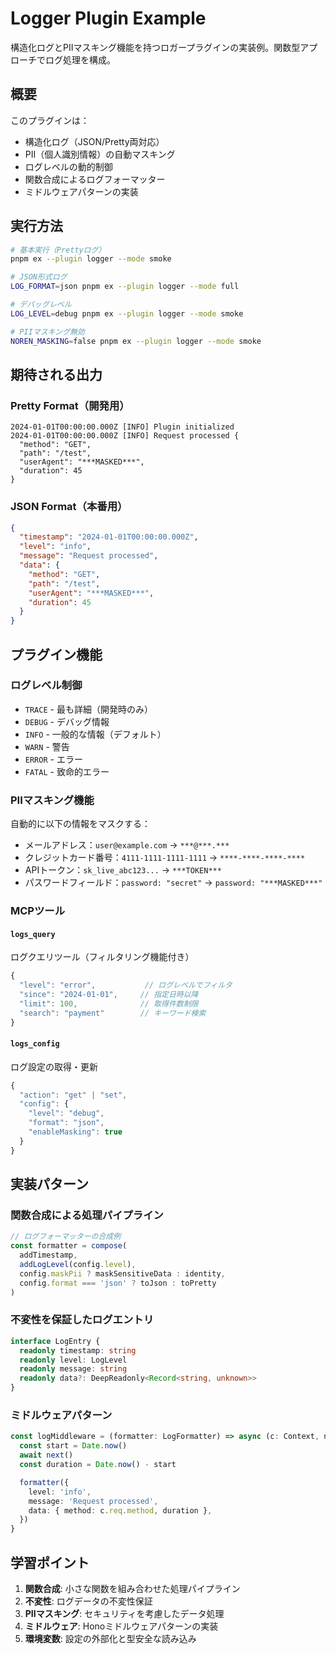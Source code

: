 # Logger Plugin Example

構造化ログとPIIマスキング機能を持つロガープラグインの実装例。関数型アプローチでログ処理を構成。

## 概要

このプラグインは：

- 構造化ログ（JSON/Pretty両対応）
- PII（個人識別情報）の自動マスキング
- ログレベルの動的制御
- 関数合成によるログフォーマッター
- ミドルウェアパターンの実装

## 実行方法

```bash
# 基本実行（Prettyログ）
pnpm ex --plugin logger --mode smoke

# JSON形式ログ
LOG_FORMAT=json pnpm ex --plugin logger --mode full

# デバッグレベル
LOG_LEVEL=debug pnpm ex --plugin logger --mode smoke

# PIIマスキング無効
NOREN_MASKING=false pnpm ex --plugin logger --mode smoke
```

## 期待される出力

### Pretty Format（開発用）

```
2024-01-01T00:00:00.000Z [INFO] Plugin initialized
2024-01-01T00:00:00.000Z [INFO] Request processed {
  "method": "GET",
  "path": "/test",
  "userAgent": "***MASKED***",
  "duration": 45
}
```

### JSON Format（本番用）

```json
{
  "timestamp": "2024-01-01T00:00:00.000Z",
  "level": "info",
  "message": "Request processed",
  "data": {
    "method": "GET",
    "path": "/test",
    "userAgent": "***MASKED***",
    "duration": 45
  }
}
```

## プラグイン機能

### ログレベル制御

- `TRACE` - 最も詳細（開発時のみ）
- `DEBUG` - デバッグ情報
- `INFO` - 一般的な情報（デフォルト）
- `WARN` - 警告
- `ERROR` - エラー
- `FATAL` - 致命的エラー

### PIIマスキング機能

自動的に以下の情報をマスクする：

- メールアドレス：`user@example.com` → `***@***.***`
- クレジットカード番号：`4111-1111-1111-1111` → `****-****-****-****`
- APIトークン：`sk_live_abc123...` → `***TOKEN***`
- パスワードフィールド：`password: "secret"` → `password: "***MASKED***"`

### MCPツール

#### `logs_query`

ログクエリツール（フィルタリング機能付き）

```typescript
{
  "level": "error",           // ログレベルでフィルタ
  "since": "2024-01-01",     // 指定日時以降
  "limit": 100,              // 取得件数制限
  "search": "payment"        // キーワード検索
}
```

#### `logs_config`

ログ設定の取得・更新

```typescript
{
  "action": "get" | "set",
  "config": {
    "level": "debug",
    "format": "json",
    "enableMasking": true
  }
}
```

## 実装パターン

### 関数合成による処理パイプライン

```typescript
// ログフォーマッターの合成例
const formatter = compose(
  addTimestamp,
  addLogLevel(config.level),
  config.maskPii ? maskSensitiveData : identity,
  config.format === 'json' ? toJson : toPretty
)
```

### 不変性を保証したログエントリ

```typescript
interface LogEntry {
  readonly timestamp: string
  readonly level: LogLevel
  readonly message: string
  readonly data?: DeepReadonly<Record<string, unknown>>
}
```

### ミドルウェアパターン

```typescript
const logMiddleware = (formatter: LogFormatter) => async (c: Context, next: Next) => {
  const start = Date.now()
  await next()
  const duration = Date.now() - start

  formatter({
    level: 'info',
    message: 'Request processed',
    data: { method: c.req.method, duration },
  })
}
```

## 学習ポイント

1. **関数合成**: 小さな関数を組み合わせた処理パイプライン
2. **不変性**: ログデータの不変性保証
3. **PIIマスキング**: セキュリティを考慮したデータ処理
4. **ミドルウェア**: Honoミドルウェアパターンの実装
5. **環境変数**: 設定の外部化と型安全な読み込み

